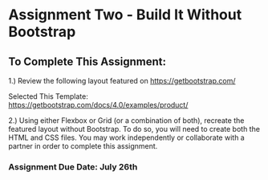 # Assignment Two - Build It Without Bootstrap
 
## To Complete This Assignment: 

1.) Review the following layout featured on https://getbootstrap.com/

Selected This Template: https://getbootstrap.com/docs/4.0/examples/product/

2.) Using either Flexbox or Grid (or a combination of both), recreate the featured layout without Bootstrap. To do so, you will need to create both the HTML and CSS files. You may work independently or collaborate with a partner in order to complete this assignment.

### Assignment Due Date: July 26th 
